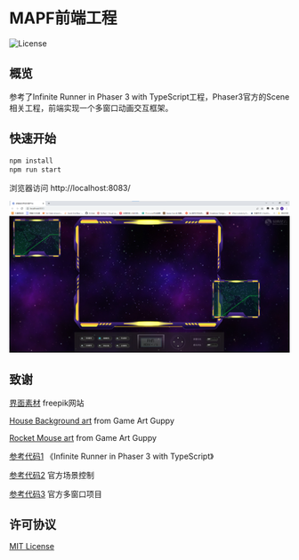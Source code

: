 # MAPF前端工程

![License](https://img.shields.io/badge/license-MIT-green)

## 概览

参考了Infinite Runner in Phaser 3 with TypeScript工程，Phaser3官方的Scene相关工程，前端实现一个多窗口动画交互框架。

## 快速开始


```bash
npm install
npm run start
```

浏览器访问 http://localhost:8083/

![Alt text](../../docs/images/fui.png "a title")

## 致谢

[界面素材](https://www.freepik.com/search?format=search&page=2&query=hud+interface&selection=1) freepik网站

[House Background art](https://www.gameartguppy.com/shop/house-1-repeatable-background/) from Game Art Guppy

[Rocket Mouse art](https://www.gameartguppy.com/shop/rocket-mouse-game-art-character/) from Game Art Guppy

[参考代码1](https://github.com/ourcade/infinite-runner-template-phaser3) 《Infinite Runner in Phaser 3 with TypeScript》

[参考代码2](https://github.com/photonstorm/phaser3-examples/tree/master/public/src/scenes/tutorial) 官方场景控制

[参考代码3](https://github.com/photonstorm/phaser3-examples/tree/master/public/src/scenes/multi%20demo) 官方多窗口项目


## 许可协议

[MIT License](https://github.com/ourcade/infinite-runner-template-phaser3/blob/master/LICENSE)
